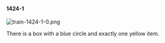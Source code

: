 #### 1424-1
![train-1424-1-0.png](https://github.com/lil-lab/nlvr/raw/master/nlvr/train/images/38/train-1424-1-0.png "train-1424-1-0.png")

There is a box with a blue circle and exactly one yellow item.